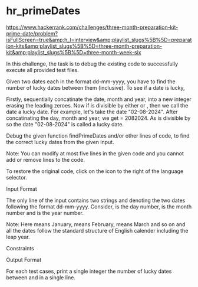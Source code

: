 # hr_primeDates
https://www.hackerrank.com/challenges/three-month-preparation-kit-prime-date/problem?isFullScreen=true&amp;h_l=interview&amp;playlist_slugs%5B%5D=preparation-kits&amp;playlist_slugs%5B%5D=three-month-preparation-kit&amp;playlist_slugs%5B%5D=three-month-week-six

In this challenge, the task is to debug the existing code to successfully execute all provided test files.

Given two dates each in the format dd-mm-yyyy, you have to find the number of lucky dates between them (inclusive). To see if a date is lucky,

Firstly, sequentially concatinate the date, month and year, into a new integer  erasing the leading zeroes.
Now if  is divisible by either  or , then we call the date a lucky date.
For example, let's take the date "02-08-2024". After concatinating the day, month and year, we get  = 2082024. As  is divisible by  so the date "02-08-2024" is called a lucky date.

Debug the given function findPrimeDates and/or other lines of code, to find the correct lucky dates from the given input.

Note: You can modify at most five lines in the given code and you cannot add or remove lines to the code.

To restore the original code, click on the icon to the right of the language selector.

Input Format

The only line of the input contains two strings  and  denoting the two dates following the format dd-mm-yyyy. Consider,  is the day number,  is the month number and  is the year number.

Note: Here  means January,  means February,  means March and so on and all the dates follow the standard structure of English calender including the leap year.

Constraints




Output Format

For each test cases, print a single integer the number of lucky dates between  and  in a single line.
